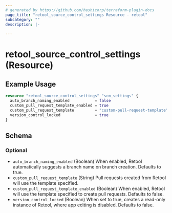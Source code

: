```yaml
---
# generated by https://github.com/hashicorp/terraform-plugin-docs
page_title: "retool_source_control_settings Resource - retool"
subcategory: ""
description: |-
  
---
```


# retool_source_control_settings (Resource)



## Example Usage

```terraform
resource "retool_source_control_settings" "scm_settings" {
  auto_branch_naming_enabled           = false
  custom_pull_request_template_enabled = true
  custom_pull_request_template         = "custom-pull-request-template"
  version_control_locked               = true
}
```

<!-- schema generated by tfplugindocs -->
## Schema

### Optional

- `auto_branch_naming_enabled` (Boolean) When enabled, Retool automatically suggests a branch name on branch creation. Defaults to true.
- `custom_pull_request_template` (String) Pull requests created from Retool will use the template specified.
- `custom_pull_request_template_enabled` (Boolean) When enabled, Retool will use the template specified to create pull requests. Defaults to false.
- `version_control_locked` (Boolean) When set to true, creates a read-only instance of Retool, where app editing is disabled. Defaults to false.
